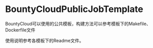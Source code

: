 # BountyCloudPublicJobTemplate

BountyCloud可以使用的公共模板，构建方法可以参考模板下的Makefile、Dockerfile文件

使用说明参考各模板下的Readme文件。